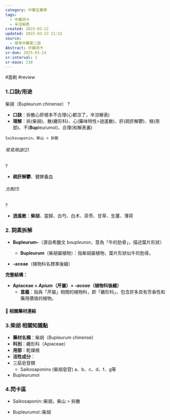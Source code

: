 ```yaml
---
category: 中藥生藥學
tags:
  - 中藥詞卡
  - 辛涼解表
created: 2025-03-22
updated: 2025-03-23 21:52
source:
  - 常用中藥第二版
Abstract: 中藥詞卡
sr-due: 2025-03-24
sr-interval: 1
sr-ease: 230
---
```

#首刷 #review
### 1.口訣/用途
柴胡（Bupleurum chinense）
?
- **口訣**：拆散心肝根本不合理(心都涼了，辛涼解表)
- **理解**：拆(柴胡)、散(繖形科)、心(藥味特性>逍遙散)、肝(疏肝解鬱)、根(用部)、不(**Bup**leurumol)、合理(和解表裏)
> 
	Saikosaponin，柴山 > 拆散



###### 常見用途(2)
?
- **疏肝解鬱**、健脾養血

###### 方劑(1)
?
- **逍遙散**：**柴胡**、當歸、白芍、白术、茯苓、甘草、生薑、薄荷

### 2. 詞素拆解

- **Bupleurum-**（源自希臘文 *boupleuron*，意為「牛的肋骨」，描述葉片形狀）
  - **Bupleurum**（柴胡屬植物）：指柴胡屬植物，葉片形狀似牛的肋骨。

- **-aceae**（植物科名標準後綴）

**完整結構：**

- **Apiaceae = *Apium*（芹屬）+ *-aceae*（植物科後綴）**  
  - **意義**：指與「芹屬」相關的植物科，即「繖形科」，包含許多具有芳香性和藥用價值的植物。



#### 📌 相關藥材連結






### 3.柴胡 相關知識點
- **藥材名稱**：柴胡（Bupleurum chinense）
- **科別**：繖形科（Apiaceae）
- **用部**：乾燥根
- **活性成分**：
- 三萜皂苷類
	- Saikosaponins (柴胡皂苷) a、b、c、d、f、g等
- Bupleurumol



### 4.閃卡區


- Saikosaponin::柴胡，柴山 > 拆散

- Bupleurumol::柴胡



